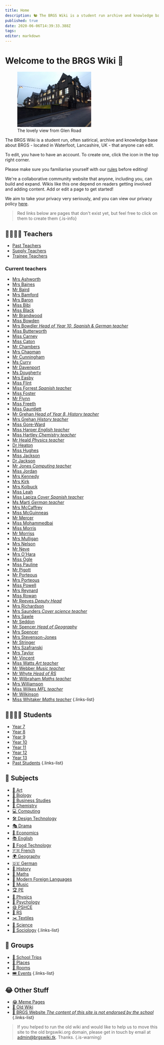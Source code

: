 ```yaml
---
title: Home
description: 🐿️ The BRGS Wiki is a student run archive and knowledge base about BRGS (in Rossendale, UK). Filled with stories, quotes, and all sorts of funnies, there's laughs to be had for everyone. The contents of this site is not endorsed in any way by the school.
published: true
date: 2020-06-06T14:39:33.388Z
tags: 
editor: markdown
---
```


# Welcome to the BRGS Wiki 🎉
<figure class="image image_resized" style="width:48%;"><img src="/brgs_from-glen-road.jpg"><figcaption>The lovely view from Glen Road</figcaption></figure>

The BRGS Wiki is a student run, often satirical, archive and knowledge base about BRGS - located in Waterfoot, Lancashire, UK - that anyone can edit.

To edit, you have to have an account. To create one, click the icon in the top right corner.

Please make sure you familiarise yourself with our [rules](/rules) before editing!

We're a collaborative community website that anyone, including you, can build and expand. Wikis like this one depend on readers getting involved and adding content. Add or edit a page to get started!

We aim to take your privacy very seriously, and you can view our privacy policy [here](/privacy).

> Red links below are pages that don't exist yet, but feel free to click on them to create them
{.is-info}

## 👨‍🏫👩‍🏫 Teachers

- [Past Teachers](/teachers/past)
- [Supply Teachers](/teachers/supply)
- [Trainee Teachers](/teachers/trainee)
### Current teachers

- [Mrs Ashworth](/teachers/mrs-ashworth)
- [Mrs Baines](/teachers/mrs-baines)
- [Mr Baird](/teachers/mr-baird)
- [Mrs Bamford](/teachers/mrs-bamford)
- [Mrs Baron](/teachers/mrs-baron)
- [Miss Bibi](/teachers/miss-bibi)
- [Miss Black](/teachers/miss-black)
- [Mr Brandwood](/teachers/mr-brandwood)
- [Miss Bowden](/teachers/miss-bowden)
- [Mrs Bowdler *Head of Year 10, Spanish & German teacher*](/teachers/mrs-bowdler)
- [Miss Butterworth](/teachers/miss-butterworth)
- [Miss Carney](/teachers/miss-carney)
- [Miss Caton](/teachers/miss-caton)
- [Mr Chambers](/teachers/mr-chambers)
- [Mrs Chapman](/teachers/mrs-chapman)
- [Mr Cunningham](/teachers/mr-cunningham)
- [Ms Curry](/teachers/ms-curry)
- [Mr Davenport](/teachers/mr-davenport)
- [Ms Dougherty](/teachers/ms-dougherty)
- [Mrs Easby](/teachers/mrs-easby)
- [Miss Flint](/teachers/miss-flint)
- [Miss Forrest *Spanish teacher*](/teachers/miss-forrest)
- [Miss Foster](/teachers/miss-foster)
- [Mr Flynn](/teachers/mr-flynn)
- [Miss Freeth](/teachers/miss-freeth)
- [Miss Gauntlett](/teachers/miss-gauntlett)
- [Mr Grehan *Head of Year 8, History teacher*](/teachers/mr-grehan)
- [Mrs Grehan *History teacher*](/teachers/mrs-grehan)
- [Miss Gore-Ward](/teachers/miss-gore-ward)
- [Miss Harper *English teacher*](/teachers/miss-harper)
- [Miss Hartley *Chemistry teacher*](/teachers/miss-hartley)
- [Mr Heald *Physics teacher*](/teachers/mr-heald)
- [Dr Heaton](/teachers/dr-heaton)
- [Miss Hughes](/teachers/miss-hughes)
- [Miss Jackson](/teachers/miss-jackson)
- [Dr Jackson](/teachers/dr-jackson)
- [Mr Jones *Computing teacher*](/teachers/mr-jones)
- [Miss Jordan](/teachers/miss-jordan)
- [Mrs Kennedy](/teachers/mrs-kennedy)
- [Mrs Kirk](/teachers/mrs-kirk)
- [Mrs Kolbuck](/teachers/mrs-kolbuck)
- [Miss Leah](/teachers/miss-leah)
- [Miss Lapiza *Cover Spanish teacher*](/teachers/miss-lapiza)
- [Ms Marti *German teacher*](/teachers/ms-marti)
- [Mrs McCaffrey](/teachers/mrs-mcCaffrey)
- [Miss McGuinneas](/teachers/miss-mcGuinneas)
- [Mr Mercer](/teachers/mr-mercer)
- [Miss Mohammedbai](/teachers/miss-mohammedbai)
- [Miss Morris](/teachers/miss-morris)
- [Mr Morriss](/teachers/mr-morriss)
- [Mrs Mulligan](/teachers/mrs-mulligan)
- [Mrs Nelson](/teachers/mrs-nelson)
- [Mr Neve](/teachers/mr-neve)
- [Mrs O'Hara](/teachers/mrs-o-hara)
- [Miss Ogle](/teachers/miss-ogle)
- [Miss Pauline](/teachers/miss-pauline)
- [Mr Pigott](/teachers/mr-pigott)
- [Mr Porteous](/teachers/mr-porteous)
- [Mrs Porteous](/teachers/mrs-porteous)
- [Miss Powell](/teachers/miss-powell)
- [Mrs Reynard](/teachers/mrs-reynard)
- [Miss Rowan](/teachers/miss-rowan)
- [Mr Reeves *Deputy Head*](/teachers/mr-reeves)
- [Mrs Richardson](/teachers/mrs-richardson)
- [Mrs Saunders *Cover science teacher*](/teachers/mrs-saunders)
- [Mrs Sawle](/teachers/mrs-sawle)
- [Mr Seddon](/teachers/mr-seddon)
- [Mr Spencer *Head of Geography*](/teachers/mr-spencer)
- [Mrs Spencer](/teachers/mrs-spencer)
- [Mrs Stevenson-Jones](/teachers/mrs-stevenson-jones)
- [Mr Stringer](/teachers/mr-stringer)
- [Mrs Szafranski](/teachers/mrs-szafranski)
- [Mrs Taylor](/teachers/mrs-taylor)
- [Mr Vincent](/teachers/mr-vincent)
- [Miss Watts *Art teacher*](/teachers/miss-watts)
- [Mr Webber *Music teacher*](/teachers/mr-webber)
- [Mr Whyte *Head of RS*](/teachers/mr-whyte)
- [Mr Wilbraham *Maths teacher*](/teachers/mr-wilbraham)
- [Mrs Williamson](/teachers/mrs-williamson)
- [Miss Wilkes *MFL teacher*](/teachers/miss-wilkes)
- [Mr Wilkinson](/teachers/mr-wilkinson)
- [Miss Whitaker *Maths teacher*](/teachers/miss-whitaker)
{.links-list}

## 👨‍🎓👩‍🎓 Students

- [Year 7](/students/intake19)
- [Year 8](/students/intake18)
- [Year 9](/students/intake17)
- [Year 10](/students/intake16)
- [Year 11](/students/intake15)
- [Year 12](/students/intake14)
- [Year 13](/students/intake13)
- [Past Students](/students/past)
{.links-list}

## 📅 Subjects

- [🎨 Art](/subjects/art)
- [🧬 Biology](/subjects/biology)
- [💼 Business Studies](/subjects/business-studies)
- [🧪 Chemistry](/subjects/chemistry)
- [💻 Computing](/subjects/computing)
- [🛠️ Design Technology](/subjects/dt)
- [🎭 Drama](/subjects/drama)
- [💸 Economics](/subjects/economics)
- [📚 English](/subjects/english)
- [🍴 Food Technology](/subjects/food-tech)
- [🇫🇷 French](/subjects/french)
- [🌍 Geography](/subjects/geography)
- [🇩🇪 German](/subjects/german)
- [📜 History](/subjects/history)
- [📐 Maths](/subjects/maths)
- [💬 Modern Foreign Languages](/subjects/mfl)
- [🎵 Music](/subjects/music)
- [🏆 PE](/subjects/pe)
- [🚀 Physics](/subjects/physics)
- [🧠 Psychology](/subjects/psychology)
- [😄 PSHCE](/subjects/pshce)
- [🙏 RS](/subjects/rs)
- [✂️ Textiles](/subjects/textiles)
- [🔬 Science](/subjects/science)
- [👥 Sociology](/subjects/sociology)
{.links-list}

## 🏫 Groups
- [🚌 School Trips](/groups/trips)
- [📍 Places](/groups/places)
- [🚪 Rooms](/groups/rooms)
- [🎟️ Events](/groups/events)
{.links-list}

## 😂 Other Stuff

- [😂 Meme Pages](/other/meme-pages)
- [📜 Old Wiki](https://old.brgswiki.org)
- [🏫 BRGS Website *The content of this site is not endorsed by the school*](https://www.brgs.org.uk)
{.links-list}

> If you helped to run the old wiki and would like to help us to move this site to the old brgswiki.org domain, please get in touch by email at [admin@brgswiki.tk](mailto:admin@brgswiki.tk?subject=New%20BRGS%20Wiki%20Domain). Thanks.
{.is-warning}